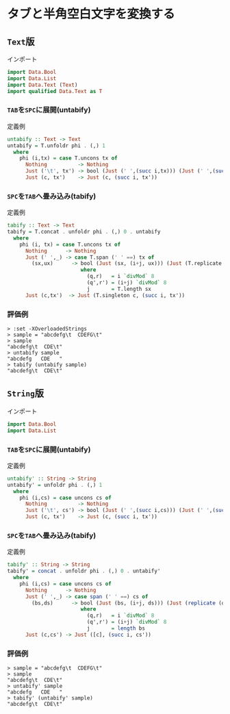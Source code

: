 タブと半角空白文字を変換する
============================

## ``Text``版

インポート

```haskell
import Data.Bool
import Data.List
import Data.Text (Text)
import qualified Data.Text as T
```

### ``TAB``を``SPC``に展開(untabify)

定義例

```haskell
untabify :: Text -> Text
untabify = T.unfoldr phi . (,) 1
  where
    phi (i,tx) = case T.uncons tx of
      Nothing          -> Nothing
      Just ('\t', tx') -> bool (Just (' ',(succ i,tx))) (Just (' ',(succ i, tx'))) (0 == mod i 8)
      Just (c, tx')    -> Just (c, (succ i, tx'))
```

### ``SPC``を``TAB``へ畳み込み(tabify)

定義例

```haskell
tabify :: Text -> Text
tabify = T.concat . unfoldr phi . (,) 0 . untabify
  where
    phi (i, tx) = case T.uncons tx of
      Nothing      -> Nothing
      Just (' ',_) -> case T.span (' ' ==) tx of
        (sx,ux)      -> bool (Just (sx, (i+j, ux))) (Just (T.replicate (q'-q) "\t" `T.append` T.replicate r' " ",(i+j, ux))) (q < q')
                        where
                          (q,r)   = i `divMod` 8
                          (q',r') = (i+j) `divMod` 8
                          j       = T.length sx
      Just (c,tx')  -> Just (T.singleton c, (succ i, tx'))
```

### 評価例

```
> :set -XOverloadedStrings
> sample = "abcdefg\t  CDEFG\t"
> sample
"abcdefg\t  CDE\t"
> untabify sample
"abcdefg   CDE   "
> tabify (untabify sample)
"abcdefg\t  CDE\t"
```

## ``String``版

インポート

```haskell
import Data.Bool
import Data.List
```


### ``TAB``を``SPC``に展開(untabify)

定義例

```haskell
untabify' :: String -> String
untabify' = unfoldr phi . (,) 1
  where
    phi (i,cs) = case uncons cs of
      Nothing          -> Nothing
      Just ('\t', cs') -> bool (Just (' ',(succ i,cs))) (Just (' ',(succ i, cs'))) (0 == mod i 8)
      Just (c, tx')    -> Just (c, (succ i, tx'))
```

### ``SPC``を``TAB``へ畳み込み(tabify)

定義例

```haskell
tabify' :: String -> String
tabify' = concat . unfoldr phi . (,) 0 . untabify'
  where
    phi (i,cs) = case uncons cs of
      Nothing      -> Nothing
      Just (' ',_) -> case span (' ' ==) cs of
        (bs,ds)      -> bool (Just (bs, (i+j, ds))) (Just (replicate (q'-q) '\t' ++ replicate r' ' ', (i+j, ds))) (q < q')
                        where
                          (q,r)   = i `divMod` 8
                          (q',r') = (i+j) `divMod` 8
                          j       = length bs
      Just (c,cs') -> Just ([c], (succ i, cs'))
```

### 評価例

```
> sample = "abcdefg\t  CDEFG\t"
> sample
"abcdefg\t  CDE\t"
> untabify' sample
"abcdefg   CDE   "
> tabify' (untabify' sample)
"abcdefg\t  CDE\t"
```
